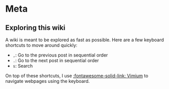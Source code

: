 # Meta

## Exploring this wiki

A wiki is meant to be explored as fast as possible. Here are a few keyboard shortcuts to move around quickly:

- `,`: Go to the previous post in sequential order
- `.`: Go to the next post in sequential order
- `s`: Search

On top of these shortcuts, I use [:fontawesome-solid-link: Vimium](https://vimium.github.io/) to navigate webpages using the keyboard.

